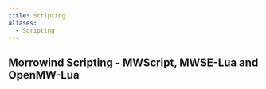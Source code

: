 ```yaml
---
title: Scripting
aliases:
  - Scripting
---
```

## Morrowind Scripting - MWScript, MWSE-Lua and OpenMW-Lua